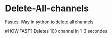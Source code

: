 # Delete-All-channels
Fastest Way in python to delete all channels

#HOW FAST?
Deletes 100 channel in 1-3 secondes
